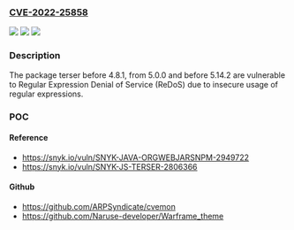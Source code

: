 ### [CVE-2022-25858](https://cve.mitre.org/cgi-bin/cvename.cgi?name=CVE-2022-25858)
![](https://img.shields.io/static/v1?label=Product&message=terser&color=blue)
![](https://img.shields.io/static/v1?label=Version&message=n%2Fa&color=blue)
![](https://img.shields.io/static/v1?label=Vulnerability&message=Regular%20Expression%20Denial%20of%20Service%20(ReDoS)&color=brighgreen)

### Description

The package terser before 4.8.1, from 5.0.0 and before 5.14.2 are vulnerable to Regular Expression Denial of Service (ReDoS) due to insecure usage of regular expressions.

### POC

#### Reference
- https://snyk.io/vuln/SNYK-JAVA-ORGWEBJARSNPM-2949722
- https://snyk.io/vuln/SNYK-JS-TERSER-2806366

#### Github
- https://github.com/ARPSyndicate/cvemon
- https://github.com/Naruse-developer/Warframe_theme

